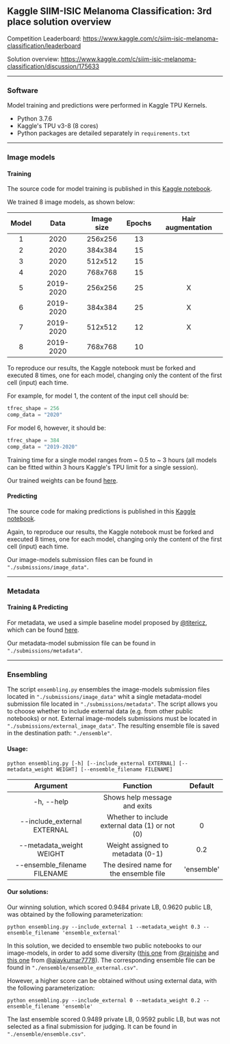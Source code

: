 ## Kaggle SIIM-ISIC Melanoma Classification: 3rd place solution overview

Competition Leaderboard: https://www.kaggle.com/c/siim-isic-melanoma-classification/leaderboard

Solution overview: https://www.kaggle.com/c/siim-isic-melanoma-classification/discussion/175633

---

### Software

Model training and predictions were performed in Kaggle TPU Kernels.

* Python 3.7.6
* Kaggle's TPU v3-8 (8 cores)
* Python packages are detailed separately in `requirements.txt`

---

### Image models

#### Training

The source code for model training is published in this [Kaggle notebook](https://www.kaggle.com/masdevallia/melanoma-classification-model-training).

We trained 8 image models, as shown below:

| Model       | Data        | Image size    | Epochs            | Hair augmentation |
| :----:      |    :----:   |      :----:   |      :----:       |      :----:       |
| 1           | 2020        | 256x256       | 13                |                   |
| 2           | 2020        | 384x384       | 15                |                   |
| 3           | 2020        | 512x512       | 15                |                   |
| 4           | 2020        | 768x768       | 15                |                   |
| 5           | 2019-2020   | 256x256       | 25                | X                 |
| 6           | 2019-2020   | 384x384       | 25                | X                 |
| 7           | 2019-2020   | 512x512       | 12                | X                 |
| 8           | 2019-2020   | 768x768       | 10                |                   |

To reproduce our results, the Kaggle notebook must be forked and executed 8 times, one for each model, changing only the content of the first cell (input) each time.

For example, for model 1, the content of the input cell should be:
```python
tfrec_shape = 256
comp_data = "2020"
```

For model 6, however, it should be:
```python
tfrec_shape = 384
comp_data = "2019-2020"
```

Training time for a single model ranges from ~ 0.5 to ~ 3 hours (all models can be fitted within 3 hours Kaggle's TPU limit for a single session).

Our trained weights can be found [here](https://www.kaggle.com/masdevallia/melanoma-classification-3rd-place-models).

#### Predicting

The source code for making predictions is published in this [Kaggle notebook](https://www.kaggle.com/masdevallia/melanoma-classification-predictions).

Again, to reproduce our results, the Kaggle notebook must be forked and executed 8 times, one for each model, changing only the content of the first cell (input) each time.

Our image-models submission files can be found in `"./submissions/image_data"`.

---

### Metadata

#### Training & Predicting

For metadata, we used a simple baseline model proposed by [@titericz](https://www.kaggle.com/titericz), which can be found [here](https://www.kaggle.com/titericz/simple-baseline).

Our metadata-model submission file can be found in `"./submissions/metadata"`.

---

### Ensembling

The script `ensembling.py` ensembles the image-models submission files located in `"./submissions/image_data"` whit a single metadata-model submission file located in `"./submissions/metadata"`. The script allows you to choose whether to include external data (e.g. from other public notebooks) or not. External image-models submissions must be located in `"./submissions/external_image_data"`. The resulting ensemble file is saved in the destination path: `"./ensemble"`.

#### Usage:

```
python ensembling.py [-h] [--include_external EXTERNAL] [--metadata_weight WEIGHT] [--ensemble_filename FILENAME]
```

|         Argument               |         Function                            |     Default   |
|           :----:               |         :----:                              |      :----:   |
|        -h, --help              |      Shows help message and exits           |               |
| --include_external EXTERNAL    | Whether to include external data (1) or not (0) |     0     |
|     --metadata_weight WEIGHT   |      Weight assigned to metadata (0-1)      |    0.2        |
|   --ensemble_filename FILENAME |   The desired name for the ensemble file    |    'ensemble' |

#### Our solutions:

Our winning solution, which scored 0.9484 private LB, 0.9620 public LB, was obtained by the following parameterization:

```
python ensembling.py --include_external 1 --metadata_weight 0.3 --ensemble_filename 'ensemble_external'
```

In this solution, we decided to ensemble two public notebooks to our image-models, in order to add some diversity ([this one](https://www.kaggle.com/rajnishe/rc-fork-siim-isic-melanoma-384x384) from [@rajnishe](https://www.kaggle.com/rajnishe) and [this one](https://www.kaggle.com/ajaykumar7778/efficientnet-cv) from [@ajaykumar7778](https://www.kaggle.com/ajaykumar7778)). The corresponding ensemble file can be found in `"./ensemble/ensemble_external.csv"`.

However, a higher score can be obtained without using external data, with the following parameterization:

```
python ensembling.py --include_external 0 --metadata_weight 0.2 --ensemble_filename 'ensemble'
```

The last ensemble scored 0.9489 private LB, 0.9592 public LB, but was not selected as a final submission for judging. It can be found in `"./ensemble/ensemble.csv"`.
